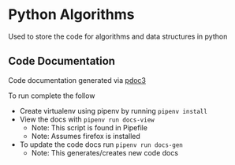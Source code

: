 # Python Algorithms

Used to store the code for algorithms and data structures in python

## Code Documentation

Code documentation generated via [pdoc3](https://github.com/pdoc3/pdoc)

To run complete the follow
- Create virtualenv using pipenv by running `pipenv install`
- View the docs with `pipenv run docs-view`
    - Note: This script is found in Pipefile 
    - Note: Assumes firefox is installed
- To update the code docs run `pipenv run docs-gen` 
    - Note: This generates/creates new code docs